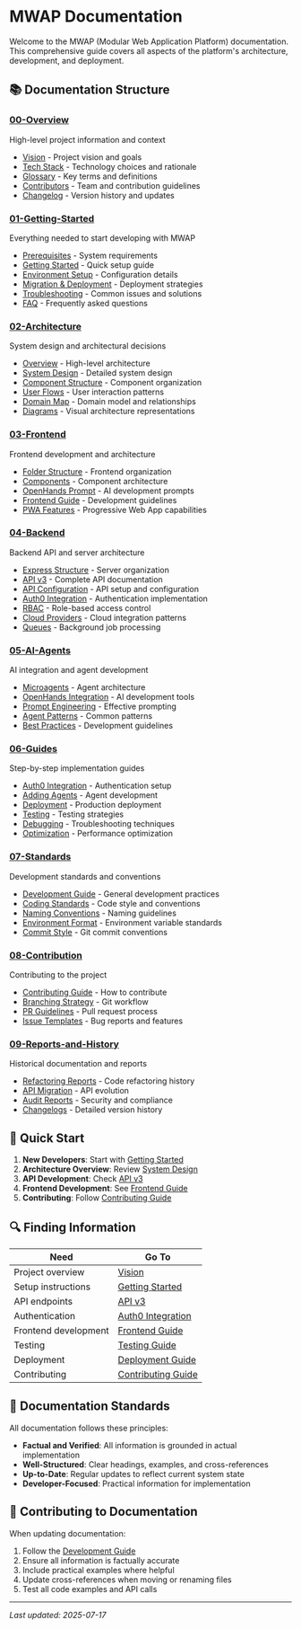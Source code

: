 # MWAP Documentation

Welcome to the MWAP (Modular Web Application Platform) documentation. This comprehensive guide covers all aspects of the platform's architecture, development, and deployment.

## 📚 Documentation Structure

### [00-Overview](./00-Overview/)
High-level project information and context
- [Vision](./00-Overview/vision.md) - Project vision and goals
- [Tech Stack](./00-Overview/tech-stack.md) - Technology choices and rationale
- [Glossary](./00-Overview/glossary.md) - Key terms and definitions
- [Contributors](./00-Overview/contributors.md) - Team and contribution guidelines
- [Changelog](./00-Overview/changelog.md) - Version history and updates

### [01-Getting-Started](./01-Getting-Started/)
Everything needed to start developing with MWAP
- [Prerequisites](./01-Getting-Started/prerequisites.md) - System requirements
- [Getting Started](./01-Getting-Started/getting-started.md) - Quick setup guide
- [Environment Setup](./01-Getting-Started/env-setup.md) - Configuration details
- [Migration & Deployment](./01-Getting-Started/migration-deployment-guide.md) - Deployment strategies
- [Troubleshooting](./01-Getting-Started/troubleshooting.md) - Common issues and solutions
- [FAQ](./01-Getting-Started/faq.md) - Frequently asked questions

### [02-Architecture](./02-Architecture/)
System design and architectural decisions
- [Overview](./02-Architecture/overview.md) - High-level architecture
- [System Design](./02-Architecture/system-design.md) - Detailed system design
- [Component Structure](./02-Architecture/component-structure.md) - Component organization
- [User Flows](./02-Architecture/user-flows.md) - User interaction patterns
- [Domain Map](./02-Architecture/v3-domainmap.md) - Domain model and relationships
- [Diagrams](./02-Architecture/diagrams/) - Visual architecture representations

### [03-Frontend](./03-Frontend/)
Frontend development and architecture
- [Folder Structure](./03-Frontend/folder-structure.md) - Frontend organization
- [Components](./03-Frontend/components.md) - Component architecture
- [OpenHands Prompt](./03-Frontend/openhands-prompt.md) - AI development prompts
- [Frontend Guide](./03-Frontend/frontend.md) - Development guidelines
- [PWA Features](./03-Frontend/PWA-features.md) - Progressive Web App capabilities

### [04-Backend](./04-Backend/)
Backend API and server architecture
- [Express Structure](./04-Backend/express-structure.md) - Server organization
- [API v3](./04-Backend/API-v3.md) - Complete API documentation
- [API Configuration](./04-Backend/API-configuration.md) - API setup and configuration
- [Auth0 Integration](./04-Backend/auth0.md) - Authentication implementation
- [RBAC](./04-Backend/rbac.md) - Role-based access control
- [Cloud Providers](./04-Backend/cloud-providers.md) - Cloud integration patterns
- [Queues](./04-Backend/queues.md) - Background job processing

### [05-AI-Agents](./05-AI-Agents/)
AI integration and agent development
- [Microagents](./05-AI-Agents/microagents.md) - Agent architecture
- [OpenHands Integration](./05-AI-Agents/openhands-integration.md) - AI development tools
- [Prompt Engineering](./05-AI-Agents/prompt-engineering.md) - Effective prompting
- [Agent Patterns](./05-AI-Agents/agent-patterns.md) - Common patterns
- [Best Practices](./05-AI-Agents/best-practices.md) - Development guidelines

### [06-Guides](./06-Guides/)
Step-by-step implementation guides
- [Auth0 Integration](./06-Guides/how-to-integrate-auth0.md) - Authentication setup
- [Adding Agents](./06-Guides/how-to-add-agent.md) - Agent development
- [Deployment](./06-Guides/how-to-deploy.md) - Production deployment
- [Testing](./06-Guides/how-to-test.md) - Testing strategies
- [Debugging](./06-Guides/debugging.md) - Troubleshooting techniques
- [Optimization](./06-Guides/optimization-report.md) - Performance optimization

### [07-Standards](./07-Standards/)
Development standards and conventions
- [Development Guide](./07-Standards/development-guide.md) - General development practices
- [Coding Standards](./07-Standards/coding-standards.md) - Code style and conventions
- [Naming Conventions](./07-Standards/naming.md) - Naming guidelines
- [Environment Format](./07-Standards/.env-format.md) - Environment variable standards
- [Commit Style](./07-Standards/commit-style.md) - Git commit conventions

### [08-Contribution](./08-Contribution/)
Contributing to the project
- [Contributing Guide](./08-Contribution/contributing.md) - How to contribute
- [Branching Strategy](./08-Contribution/branching.md) - Git workflow
- [PR Guidelines](./08-Contribution/PR-guidelines.md) - Pull request process
- [Issue Templates](./08-Contribution/issue-template.md) - Bug reports and features

### [09-Reports-and-History](./09-Reports-and-History/)
Historical documentation and reports
- [Refactoring Reports](./09-Reports-and-History/refactoring/) - Code refactoring history
- [API Migration](./09-Reports-and-History/api-migration.md) - API evolution
- [Audit Reports](./09-Reports-and-History/audit-reports.md) - Security and compliance
- [Changelogs](./09-Reports-and-History/changelogs/) - Detailed version history

## 🚀 Quick Start

1. **New Developers**: Start with [Getting Started](./01-Getting-Started/getting-started.md)
2. **Architecture Overview**: Review [System Design](./02-Architecture/system-design.md)
3. **API Development**: Check [API v3](./04-Backend/API-v3.md)
4. **Frontend Development**: See [Frontend Guide](./03-Frontend/frontend.md)
5. **Contributing**: Follow [Contributing Guide](./08-Contribution/contributing.md)

## 🔍 Finding Information

| Need | Go To |
|------|-------|
| Project overview | [Vision](./00-Overview/vision.md) |
| Setup instructions | [Getting Started](./01-Getting-Started/getting-started.md) |
| API endpoints | [API v3](./04-Backend/API-v3.md) |
| Authentication | [Auth0 Integration](./04-Backend/auth0.md) |
| Frontend development | [Frontend Guide](./03-Frontend/frontend.md) |
| Testing | [Testing Guide](./06-Guides/how-to-test.md) |
| Deployment | [Deployment Guide](./06-Guides/how-to-deploy.md) |
| Contributing | [Contributing Guide](./08-Contribution/contributing.md) |

## 📝 Documentation Standards

All documentation follows these principles:
- **Factual and Verified**: All information is grounded in actual implementation
- **Well-Structured**: Clear headings, examples, and cross-references
- **Up-to-Date**: Regular updates to reflect current system state
- **Developer-Focused**: Practical information for implementation

## 🤝 Contributing to Documentation

When updating documentation:
1. Follow the [Development Guide](./07-Standards/development-guide.md)
2. Ensure all information is factually accurate
3. Include practical examples where helpful
4. Update cross-references when moving or renaming files
5. Test all code examples and API calls

---
*Last updated: 2025-07-17*